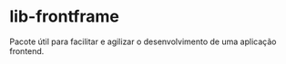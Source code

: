 # lib-frontframe
Pacote útil para facilitar e agilizar o desenvolvimento de uma aplicação frontend.
